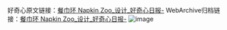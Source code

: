 好奇心原文链接：[餐巾环 Napkin Zoo_设计_好奇心日报-](https://www.qdaily.com/articles/5580.html)
WebArchive归档链接：[餐巾环 Napkin Zoo_设计_好奇心日报-](http://web.archive.org/web/20190623165034/https://www.qdaily.com/articles/5580.html)
![image](http://ww3.sinaimg.cn/large/007d5XDply1g3w8rgjzz8j30u02yoauj)